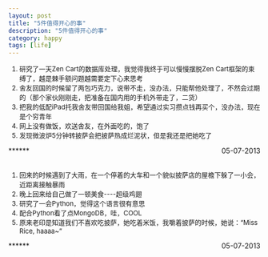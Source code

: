 ```yaml
---
layout: post
title: "5件值得开心的事"
description: "5件值得开心的事"
category: happy
tags: [life]
---
```

<ol style="font-size:13px">
<li>研究了一天Zen Cart的数据库处理，我觉得我终于可以慢慢摆脱Zen Cart框架的束缚了，越是棘手额问题越需要定下心来思考</li>            
<li>舍友回国的时候留了两包巧克力，说带不走，没办法，只能帮他处理了，不然会过期的（那个家伙刚刚走，把准备在国内用的手机外带走了，二货）</li>    
<li>把我的低配iPad托我舍友带回国给我姐，希望通过实习攒点钱再买个，没办法，现在是个穷青年</li>       
<li>网上没有做饭，欢送舍友，在外面吃的，饱了</li>       
<li>发现微波炉5分钟转披萨会把披萨热成烂泥状，但是我还是把她吃了</li>     
</ol>
***<span style="float:right">05-07-2013</span>***
<br/><br/>
<ol style="font-size:13px">
<li>回来的时候遇到了大雨，在一个停着的大车和一个貌似披萨店的屋檐下躲了一小会，近距离接触暴雨</li>            
<li>晚上回来给自己做了一顿美食----超级鸡翅</li>    
<li>研究了一会Python，觉得这个语言很有意思</li>       
<li>配合Python看了点MongoDB，哇，COOL</li>       
<li>原来老印是知道我们不喜欢吃披萨，她吃着米饭，我嚼着披萨的时候，她说：“Miss Rice, haaaa~”</li>     
</ol>
***<span style="float:right">05-07-2013</span>***
<br/><br/>
